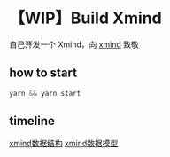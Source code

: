 # 【WIP】Build Xmind

自己开发一个 Xmind，向 [xmind](https://www.xmind.net/) 致敬

## how to start

```s
yarn && yarn start
```

## timeline

[xmind数据结构](docs/000-xmind-data-structure.md)
[xmind数据模型](docs/001-xmind-data-model.md)